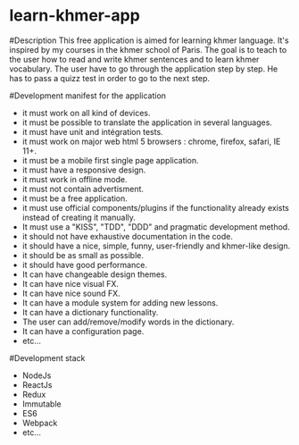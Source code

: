 # learn-khmer-app

#Description
This free application is aimed for learning khmer language.
It's inspired by my courses in the khmer school of Paris.
The goal is to teach to the user how to read and write khmer sentences and to learn khmer vocabulary.
The user have to go through the application step by step.
He has to pass a quizz test in order to go to the next step.

#Development manifest for the application
- it must work on all kind of devices.
- it must be possible to translate the application in several languages.
- it must have unit and intégration tests.
- it must work on major web html 5 browsers : chrome, firefox, safari, IE 11+.
- it must be a mobile first single page application.
- it must have a responsive design.
- it must work in offline mode.
- it must not contain advertisment.
- it must be a free application.
- it must use official components/plugins if the functionality already exists instead of creating it manually.
- It must use a "KISS", "TDD", "DDD" and pragmatic development method.
- it should not have exhaustive documentation in the code.
- it should have a nice, simple, funny, user-friendly and khmer-like design.
- it should be as small as possible.
- it should have good performance.
- It can have changeable design themes.
- It can have nice visual FX.
- It can have nice sound FX.
- It can have a module system for adding new lessons.
- It can have a dictionary functionality.
- The user can add/remove/modify words in the dictionary.
- It can have a configuration page.
- etc...


#Development stack
- NodeJs
- ReactJs
- Redux
- Immutable
- ES6
- Webpack
- etc...
